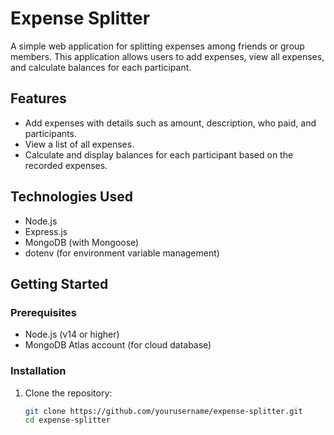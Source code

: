 # Expense Splitter

A simple web application for splitting expenses among friends or group members. This application allows users to add expenses, view all expenses, and calculate balances for each participant.

## Features

- Add expenses with details such as amount, description, who paid, and participants.
- View a list of all expenses.
- Calculate and display balances for each participant based on the recorded expenses.

## Technologies Used

- Node.js
- Express.js
- MongoDB (with Mongoose)
- dotenv (for environment variable management)

## Getting Started

### Prerequisites

- Node.js (v14 or higher)
- MongoDB Atlas account (for cloud database)

### Installation

1. Clone the repository:
   ```bash
   git clone https://github.com/yourusername/expense-splitter.git
   cd expense-splitter